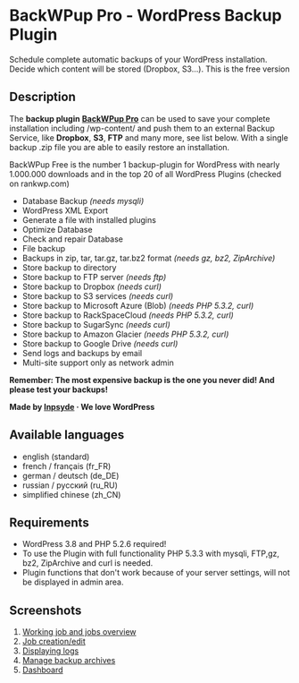 # BackWPup Pro - WordPress Backup Plugin
Schedule complete automatic backups of your WordPress installation. Decide which content will be stored (Dropbox, S3…). This is the free version

## Description
The **backup plugin** **[BackWPup Pro](http://backwpup.com/)** can be used to save your complete installation including /wp-content/ and push them to an external Backup Service, like **Dropbox**, **S3**, **FTP** and many more, see list below. With a single backup .zip file you are able to easily restore an installation.

BackWPup Free is the number 1 backup-plugin for WordPress with nearly 1.000.000 downloads and in the top 20 of all WordPress Plugins (checked on rankwp.com)

* Database Backup  *(needs mysqli)*
* WordPress XML Export
* Generate a file with installed plugins
* Optimize Database
* Check and repair Database
* File backup
* Backups in zip, tar, tar.gz, tar.bz2 format *(needs gz, bz2, ZipArchive)*
* Store backup to directory
* Store backup to FTP server *(needs ftp)*
* Store backup to Dropbox *(needs curl)*
* Store backup to S3 services *(needs curl)*
* Store backup to Microsoft Azure (Blob) *(needs PHP 5.3.2, curl)*
* Store backup to RackSpaceCloud *(needs PHP 5.3.2, curl)*
* Store backup to SugarSync *(needs curl)*
* Store backup to Amazon Glacier *(needs PHP 5.3.2, curl)*
* Store backup to Google Drive *(needs curl)*
* Send logs and backups by email
* Multi-site support only as network admin

**Remember: The most expensive backup is the one you never did! And please test your backups!**

**Made by [Inpsyde](http://inpsyde.com) &middot; We love WordPress**


## Available languages
* english (standard)
* french / français (fr_FR)
* german / deutsch (de_DE)
* russian / русский (ru_RU)
* simplified chinese (zh_CN)

## Requirements
* WordPress 3.8 and PHP 5.2.6 required!
* To use the Plugin with full functionality PHP 5.3.3 with mysqli, FTP,gz, bz2, ZipArchive and curl is needed.
* Plugin functions that don't work because of your server settings, will not be displayed in admin area.


## Screenshots

1. [Working job and jobs overview](https://raw.github.com/inpsyde/backwpup/master/screenshot-1.png)
2. [Job creation/edit](https://raw.github.com/inpsyde/backwpup/master/screenshot-2.png)
3. [Displaying logs](https://raw.github.com/inpsyde/backwpup/master/screenshot-3.png)
4. [Manage backup archives](https://raw.github.com/inpsyde/backwpup/master/screenshot-4.png)
5. [Dashboard](https://raw.github.com/inpsyde/backwpup/master/screenshot-5.png)

